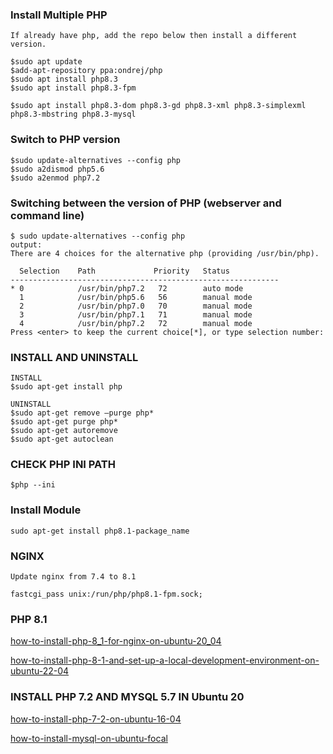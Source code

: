### Install Multiple PHP
```vim
If already have php, add the repo below then install a different version.
```
```vim
$sudo apt update
$add-apt-repository ppa:ondrej/php
$sudo apt install php8.3
$sudo apt install php8.3-fpm

$sudo apt install php8.3-dom php8.3-gd php8.3-xml php8.3-simplexml php8.3-mbstring php8.3-mysql
```
### Switch to PHP version
```vim
$sudo update-alternatives --config php
$sudo a2dismod php5.6
$sudo a2enmod php7.2
```
### Switching between the version of PHP (webserver and command line)
```vim
$ sudo update-alternatives --config php
output:
There are 4 choices for the alternative php (providing /usr/bin/php).

  Selection    Path             Priority   Status
------------------------------------------------------------
* 0            /usr/bin/php7.2   72        auto mode
  1            /usr/bin/php5.6   56        manual mode
  2            /usr/bin/php7.0   70        manual mode
  3            /usr/bin/php7.1   71        manual mode
  4            /usr/bin/php7.2   72        manual mode
Press <enter> to keep the current choice[*], or type selection number:
```
### INSTALL AND UNINSTALL
```vim
INSTALL
$sudo apt-get install php

UNINSTALL
$sudo apt-get remove –purge php*
$sudo apt-get purge php*
$sudo apt-get autoremove
$sudo apt-get autoclean
```
### CHECK PHP INI PATH
```vim
$php --ini
```
### Install Module
```
sudo apt-get install php8.1-package_name
```
### NGINX
```
Update nginx from 7.4 to 8.1

fastcgi_pass unix:/run/php/php8.1-fpm.sock;
```
### PHP 8.1
[how-to-install-php-8_1-for-nginx-on-ubuntu-20_04](https://www.vps-mart.com/blog/how-to-install-php-8_1-for-nginx-on-ubuntu-20_04)

[how-to-install-php-8-1-and-set-up-a-local-development-environment-on-ubuntu-22-04](https://www.digitalocean.com/community/tutorials/how-to-install-php-8-1-and-set-up-a-local-development-environment-on-ubuntu-22-04)
### INSTALL PHP 7.2 AND MYSQL 5.7 IN Ubuntu 20
[how-to-install-php-7-2-on-ubuntu-16-04](https://www.rosehosting.com/blog/how-to-install-php-7-2-on-ubuntu-16-04/)

[how-to-install-mysql-on-ubuntu-focal](https://computingforgeeks.com/how-to-install-mysql-on-ubuntu-focal/)
